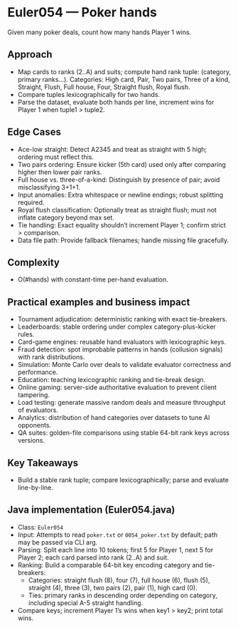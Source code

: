# Euler054 — Poker hands

Given many poker deals, count how many hands Player 1 wins.

## Approach

- Map cards to ranks (2..A) and suits; compute hand rank tuple: (category, primary ranks...). Categories: High card, Pair, Two pairs, Three of a kind, Straight, Flush, Full house, Four, Straight flush, Royal flush.
- Compare tuples lexicographically for two hands.
- Parse the dataset, evaluate both hands per line, increment wins for Player 1 when tuple1 > tuple2.

## Edge Cases
- Ace-low straight: Detect A2345 and treat as straight with 5 high; ordering must reflect this.
- Two pairs ordering: Ensure kicker (5th card) used only after comparing higher then lower pair ranks.
- Full house vs. three-of-a-kind: Distinguish by presence of pair; avoid misclassifying 3+1+1.
- Input anomalies: Extra whitespace or newline endings; robust splitting required.
- Royal flush classification: Optionally treat as straight flush; must not inflate category beyond max set.
- Tie handling: Exact equality shouldn’t increment Player 1; confirm strict > comparison.
- Data file path: Provide fallback filenames; handle missing file gracefully.

## Complexity
- O(#hands) with constant-time per-hand evaluation.

## Practical examples and business impact

- Tournament adjudication: deterministic ranking with exact tie-breakers.
- Leaderboards: stable ordering under complex category-plus-kicker rules.
- Card-game engines: reusable hand evaluators with lexicographic keys.
- Fraud detection: spot improbable patterns in hands (collusion signals) with rank distributions.
- Simulation: Monte Carlo over deals to validate evaluator correctness and performance.
- Education: teaching lexicographic ranking and tie-break design.
- Online gaming: server-side authoritative evaluation to prevent client tampering.
- Load testing: generate massive random deals and measure throughput of evaluators.
- Analytics: distribution of hand categories over datasets to tune AI opponents.
- QA suites: golden-file comparisons using stable 64-bit rank keys across versions.

## Key Takeaways
- Build a stable rank tuple; compare lexicographically; parse and evaluate line-by-line.


## Java implementation (Euler054.java)

- Class: `Euler054`
- Input: Attempts to read `poker.txt` or `0054_poker.txt` by default; path may be passed via CLI arg.
- Parsing: Split each line into 10 tokens; first 5 for Player 1, next 5 for Player 2; each card parsed into rank (2..A) and suit.
- Ranking: Build a comparable 64-bit key encoding category and tie-breakers:
  - Categories: straight flush (8), four (7), full house (6), flush (5), straight (4), three (3), two pairs (2), pair (1), high card (0).
  - Ties: primary ranks in descending order depending on category, including special A-5 straight handling.
- Compare keys; increment Player 1’s wins when key1 > key2; print total wins.
